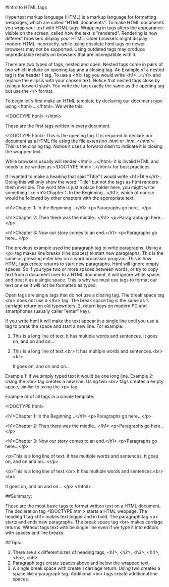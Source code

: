 #Intro to HTML tags


Hypertext markup language (HTML) is a markup language for formatting webpages, which are called "HTML documents".
To make HTML documents you wrap your text with HTML tags.
Wrapping in tags alters the appearance visible on the screen, called how the text is "rendered".
Rendering is how different browsers display your HTML. 
Older browsers might display modern HTML incorrectly, while using obsolete html tags on newer browsers may not be supported.
Using outdated tags may produce unpredictable results on browsers that are incompatible with it.


There are two types of tags, nested and open. Nested tags come in pairs of two which include an opening tag and a closing tag. An Example of a nested tag is the header 1 tag.
To use a &lt;h1&gt; tag you would write &lt;h1&gt;...&lt;/h1&gt; and replace the ellipsis with your chosen text. 
Notice that nested tags close by using a forward slash.
You write the tag exactly the same as the opening tag but use the &lt;/&gt; format.


To begin let's first make an HTML template by declaring our document type using &lt;html&gt;...&lt;/html&gt;. We write this:


&lt;!DOCTYPE html&gt;   &lt;/html&gt;


These are the first tags written in every document. 


&lt;!DOCTYPE html&gt;: This is the opening tag. It is required to declare our document as a HTML file using the file extension .html or .htm.
&lt;/html&gt;: 	 This is the closing tag. Notice it uses a forward slash to indicate it is closing the wrapped text. 


While browsers usually will render &lt;html&gt;...&lt;/html&gt; it is invalid HTML and needs to be written as &lt;!DOCTYPE html&gt;...&lt;/html&gt; for best practices.




If I wanted to make a heading that said "Title" I would write &lt;h1&gt;Title&lt;/h1&gt;. Doing this will only show the word "Title" but not the tags as html renders them invisible.
The word title is just a place holder here, you might write something like &lt;h1&gt;Chapter 1: In the Beginning...&lt;/h1&gt;, which of course would he followed by other chapters with the appropriate text:


&lt;h1&gt;Chapter 1: In the Beginning...&lt;/h1&gt;
&lt;p&gt;Paragraphs go here...&lt;/p&gt;


&lt;h1&gt;Chapter 2: Then there was the middle...&lt;/h1&gt;
&lt;p&gt;Paragraphs go here...&lt;/p&gt;


&lt;h1&gt;Chapter 3: Now our story comes to an end.&lt;/h1&gt;
&lt;p&gt;Paragraphs go here...&lt;/p&gt;


The previous example used the paragraph tag to write paragraphs. Using a &lt;p&gt; tag makes line breaks (line spaces) to start new paragraphs. This is the same as pressing enter key on a word processor program. This is how HTML tags create returns to start new paragraphs. Html will ignore empty spaces. So if you type two or more spaces between words, or try to copy text from a document over to a HTML document, it will ignore white space and treat it as a single space.
This is why we must use tags to format our text or else it will not be formatted as typed.


Open tags are single tags that do not use a closing tag. The break space tag &lt;br&gt; does not use a &lt;/br&gt; tag.
The break space tag is the same as 1. carriage return on old typewriters. 2. return keys on modern PC and smartphones (usually caller "enter" key).

If you write html it will make the text appear in a single line until you use a tag to break the space and start a new line.
For example:


1. This is a long line of text. It has multiple words and sentences. It goes on, and on and on...


2. This is a long line of text.&lt;br&gt;
   It has multiple words and sentences.&lt;br&gt;&lt;br&gt;
   
   It goes on, and on and on...


Example 1: If we simply typed text it would be one long line.
Example 2: Using the &lt;br&gt; tag creates a new line. Using two &lt;br&gt; tags creates a empty space, similar to using the &lt;p&gt; tag.



Example of of all tags in a simple template:


&lt;!DOCTYPE html&gt; 

&lt;h1&gt;Chapter 1: In the Beginning...&lt;/h1&gt;
&lt;p&gt;Paragraphs go here...&lt;/p&gt;


&lt;h1&gt;Chapter 2: Then there was the middle...&lt;/h1&gt;
&lt;p&gt;Paragraphs go here...&lt;/p&gt;


&lt;h1&gt;Chapter 3: Now our story comes to an end.&lt;/h1&gt;
&lt;p&gt;Paragraphs go here...&lt;/p&gt;


&lt;p&gt;This is a long line of text. It has multiple words and sentences. It goes on, and on and on...&lt;//p&gt;


&lt;p&gt;This is a long line of text.&lt;br&gt;
It has multiple words and sentences.&lt;br&gt;&lt;br&gt;
   
It goes on, and on and on...
&lt;/p&gt;
&lt;/html&gt;


##Summary:

These are the most basic tags to format written text on a HTML document.
The declaration tag &lt;!DOCTYPE html&gt; starts a HTML webpage.
The heading 1 tag &lt;h1&gt; makes text bigger and in bold.
The paragraph tag &lt;p&gt; starts and ends new paragraphs.
The break space tag &lt;br&gt; makes carriage returns.
Without tags text with be single line even if we type it into editors with spaces and line breaks. 

##Tips:

1. There are six different sizes of heading tags;  &lt;h1&gt;, &lt;h2&gt;, &lt;h3&gt;, &lt;h4&gt;, &lt;h5&gt;, &lt;h6&gt;.
2. Paragraph tags create spaces above and below the wrapped text.
3. A single break space with create 1 carriage return. Using two creates a space like a paragraph tag. Additional &lt;br&gt; tags create additional line spaces.











 



